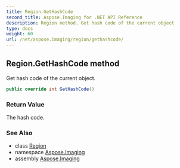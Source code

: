```yaml
---
title: Region.GetHashCode
second_title: Aspose.Imaging for .NET API Reference
description: Region method. Get hash code of the current object
type: docs
weight: 60
url: /net/aspose.imaging/region/gethashcode/
---
```

## Region.GetHashCode method

Get hash code of the current object.

```csharp
public override int GetHashCode()
```

### Return Value

The hash code.

### See Also

* class [Region](../)
* namespace [Aspose.Imaging](../../region/)
* assembly [Aspose.Imaging](../../../)


